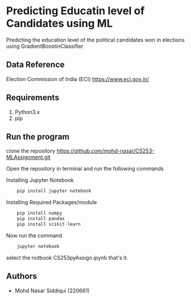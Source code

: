 
# Predicting Educatin level of Candidates using ML

Predicting the education level of the political candidates won in elections using GradientBoostinClassifier



## Data Reference
Election Commission of India (ECI)
https://www.eci.gov.in/

## Requirements
1. Python3.x
2. pip

## Run the program

clone the repository https://github.com/mohd-nasar/CS253-MLAssignment.git

Open the repository in terminal and run the following commands

Installing Jupyter Notebook
``` python
    pip install jupyter notebook
```    
Installing Required Packages/module
```python
    pip install numpy
    pip install pandas
    pip install scikit-learn
 ```

Now run the command
```cmd
    jupyter notebook
```
select the notbook CS253pyAssign.ipynb 
that's it.    


## Authors

- Mohd Nasar Siddiqui (220661)

